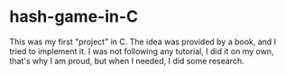 # hash-game-in-C

This was my first "project" in C. The idea was provided by a book, and I tried to implement it. I was not following any tutorial, I did it on my own, that's why I am proud, but when I needed, I did some research.
